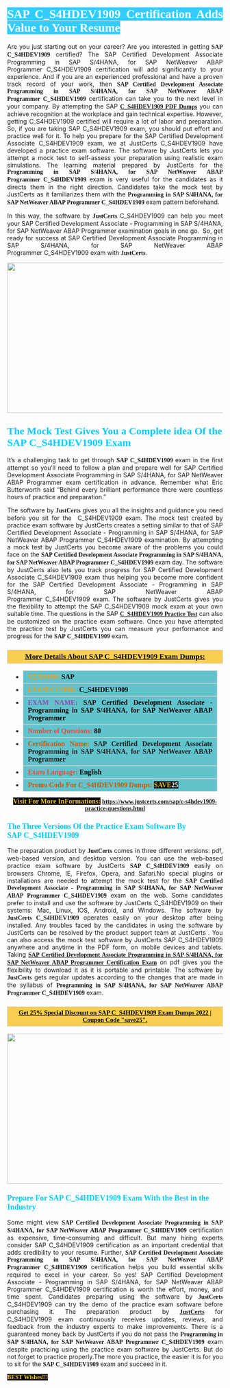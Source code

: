 <h1 style="text-align: justify;"><span style="color:#ffffff;"><span style="font-family:Georgia,serif;"><strong><span style="background-color:#33ccff;">SAP C_S4HDEV1909 Certification Adds Value to Your Resume</span></strong></span></span></h1>

<p style="text-align: justify;">Are you just starting out on your career? Are you interested in getting<span style="font-family:Georgia,serif;"><strong> SAP C_S4HDEV1909</strong></span> certified? The SAP Certified Development Associate Programming in SAP S/4HANA, for SAP NetWeaver ABAP Programmer C_S4HDEV1909 certification will add significantly to your experience. And if you are an experienced professional and have a proven track record of your work, then <span style="font-family:Georgia,serif;"><strong>SAP Certified Development Associate Programming in SAP S/4HANA, for SAP NetWeaver ABAP Programmer C_S4HDEV1909</strong></span> certification can take you to the next level in your company. By attempting the SAP <span style="font-family:Georgia,serif;"><strong><a href="https://www.justcerts.com/sap/c-s4hdev1909-practice-questions.html">C_S4HDEV1909 PDF Dumps</a></strong></span> you can achieve recognition at the workplace and gain technical expertise. However, getting C_S4HDEV1909 certified will require a lot of labor and preparation. So, if you are taking SAP C_S4HDEV1909 exam, you should put effort and practice well for it. To help you prepare for the SAP Certified Development Associate C_S4HDEV1909 exam, we at JustCerts C_S4HDEV1909 have developed a practice exam software. The software by JustCerts lets you attempt a mock test to self-assess your preparation using realistic exam simulations. The learning material prepared by JustCerts for the <span style="font-family:Georgia,serif;"><strong>Programming in SAP S/4HANA, for SAP NetWeaver ABAP Programmer C_S4HDEV1909</strong></span> exam is very useful for the candidates as it directs them in the right direction. Candidates take the mock test by JustCerts as it familiarizes them with the <span style="font-family:Georgia,serif;"><strong>Programming in SAP S/4HANA, for SAP NetWeaver ABAP Programmer C_S4HDEV1909</strong></span> exam pattern beforehand.</p>

<p style="text-align: justify;">In this way, the software by <span style="font-size:14px;"><span style="font-family:Georgia,serif;"><strong>JustCerts</strong></span></span> C_S4HDEV1909 can help you meet your SAP Certified Development Associate - Programming in SAP S/4HANA, for SAP NetWeaver ABAP Programmer examination goals in one go.  So, get ready for success at SAP Certified Development Associate Programming in SAP S/4HANA, for SAP NetWeaver ABAP Programmer C_S4HDEV1909 exam with <span style="font-size:14px;"><span style="font-family:Georgia,serif;"><strong>JustCerts</strong></span></span>.</p>

<p style="text-align: center;"><a href="https://www.justcerts.com/sap/c-s4hdev1909-practice-questions.html"><img alt="" src="https://i.imgur.com/tWVNC2Y.jpg" style="width: 720px; height: 350px;" /></a></p>

<h2 style="margin-right:0in; margin-left:0in"><span style="color:#00ccff;"><span style="font-family:Georgia,serif;"><strong><span style="font-size:18pt">The Mock Test Gives You a Complete idea Of the SAP C_S4HDEV1909 Exam</span></strong></span></span></h2>

<p style="text-align: justify;">It’s a challenging task to get through <span style="font-family:Georgia,serif;"><strong>SAP C_S4HDEV1909 </strong></span>exam in the first attempt so you’ll need to follow a plan and prepare well for SAP Certified Development Associate Programming in SAP S/4HANA, for SAP NetWeaver ABAP Programmer exam certification in advance. Remember what Eric Butterworth said “Behind every brilliant performance there were countless hours of practice and preparation.”</p>

<p style="text-align: justify;">The software by <span style="font-size:14px;"><span style="font-family:Georgia,serif;"><strong>JustCerts</strong></span></span> gives you all the insights and guidance you need before you sit for the  C_S4HDEV1909 exam. The mock test created by practice exam software by JustCerts creates a setting similar to that of SAP Certified Development Associate - Programming in SAP S/4HANA, for SAP NetWeaver ABAP Programmer C_S4HDEV1909 examination. By attempting a mock test by JustCerts you become aware of the problems you could face on the <span style="font-family:Georgia,serif;"><strong>SAP Certified Development Associate Programming in SAP S/4HANA, for SAP NetWeaver ABAP Programmer C_S4HDEV1909</strong></span> exam day. The software by JustCerts also lets you track progress for SAP Certified Development Associate C_S4HDEV1909 exam thus helping you become more confident for the SAP Certified Development Associate - Programming in SAP S/4HANA, for SAP NetWeaver ABAP Programmer C_S4HDEV1909 exam. The software by JustCerts gives you the flexibility to attempt the SAP C_S4HDEV1909 mock exam at your own suitable time. The questions in the SAP <strong><span style="font-family:Georgia,serif;"><a href="https://www.justcerts.com/sap/c-s4hdev1909-practice-questions.html">C_S4HDEV1909 Practice Test</a></span></strong> can also be customized on the practice exam software. Once you have attempted the practice test by JustCerts you can measure your performance and progress for the <span style="font-family:Georgia,serif;"><strong>SAP C_S4HDEV1909</strong></span> exam.</p>

<h3 style="background: #f7ce50; border: 1px solid rgb(204, 204, 204); padding: 5px 10px; text-align: center;"><span style="font-family:Georgia,serif;"><u><u><span style="color:#000000;"><span style="font-size:11pt"><span style="line-height:normal"><b><span style="font-size:13.0pt"><span cambria="">More Details About SAP C_S4HDEV1909 Exam Dumps:</span></span></b></span></span></span></u></u></span></h3>

<ul>
	<li style="margin:0cm 10pt">
	<div style="background:#61c4cd; border: 1px solid rgb(204, 204, 204); padding: 5px 10px; text-align: justify;"><span style="font-family:Georgia,serif;"><span style="font-size:11pt"><span style="line-height:normal"><b><span style="font-size:12.0pt"><span new="" roman="" times=""><span style="color:#f39c12;">VENDOR:</span> <span style="color:#000000;">SAP</span></span></span></b></span></span></span></div>
	</li>
	<li style="margin:0cm 10pt">
	<div style="background: #61c4cd; border: 1px solid rgb(204, 204, 204); padding: 5px 10px; text-align: justify;"><span style="font-family:Georgia,serif;"><span style="font-size:11pt"><span style="line-height:normal"><b><span style="font-size:12.0pt"><span new="" roman="" times=""><span style="color:#f39c12;">EXAM CCODE:</span> <span style="color:#000000;">C_S4HDEV1909</span></span></span></b></span></span></span></div>
	</li>
	<li style="margin:0cm 10pt">
	<div style="background: #61c4cd; border: 1px solid rgb(204, 204, 204); padding: 5px 10px; text-align: justify;"><span style="font-family:Georgia,serif;"><span style="font-size:11pt"><span style="line-height:normal"><b><span style="font-size:12.0pt"><span new="" roman="" times=""><span style="color:#8e44ad;">EXAM NAME:</span> <span style="color:#000000;">SAP Certified Development Associate - Programming in SAP S/4HANA, for SAP NetWeaver ABAP Programmer</span></span></span></b></span></span></span></div>
	</li>
	<li style="margin:0cm 10pt">
	<div style="background: #61c4cd; border: 1px solid rgb(204, 204, 204); padding: 5px 10px;"><span style="font-family:Georgia,serif;"><span style="font-size:11pt"><span style="line-height:normal"><b><span style="font-size:12.0pt"><span new="" roman="" times=""><span style="color:#e74c3c;">Number of Questions:</span><span style="color:#000000;"><span style="color:#f1c40f;"> </span>80</span></span></span></b></span></span></span></div>
	</li>
	<li style="margin:0cm 10pt">
	<div style="background: #61c4cd; border: 1px solid rgb(204, 204, 204); padding: 5px 10px; text-align: justify;"><span style="font-family:Georgia,serif;"><span style="font-size:11pt"><span style="line-height:normal"><b><span style="font-size:12.0pt"><span new="" roman="" times=""><span style="color:#d35400;">Certification Name:</span> SAP Certified Development Associate Programming in SAP S/4HANA, for SAP NetWeaver ABAP Programmer</span></span></b></span></span></span></div>
	</li>
	<li style="margin:0cm 10pt">
	<div style="background: #61c4cd; border: 1px solid rgb(204, 204, 204); padding: 5px 10px; text-align: justify;"><span style="font-family:Georgia,serif;"><span style="font-size:11pt"><span style="line-height:normal"><b><span style="font-size:12.0pt"><span new="" roman="" times=""><span style="color:#e74c3c;">Exam Language:</span> <span style="color:#000000;">English</span></span></span></b></span></span></span></div>
	</li>
	<li style="margin:0cm 10pt">
	<div style="background: #61c4cd; border: 1px solid rgb(204, 204, 204); padding: 5px 10px;"><span style="font-family:Georgia,serif;"><span style="font-size:11pt"><span style="line-height:normal"><b><span style="font-size:12.0pt"><span new="" roman="" times=""><span style="color:#d35400;">Promo Code For C_S4HDEV1909 Dumps:</span><span style="color:#f1c40f;"> <span style="background-color:#000000;">SAVE</span></span><span style="color:#ffffff;"><span style="background-color:#000000;">25</span></span></span></span></b></span></span></span></div>
	</li>
</ul>

<p style="text-align: center;"><span style="font-family:Georgia,serif;"><strong><span style="font-size:16px;"><span style="color:#f1c40f;"><span style="background-color:#000000;">Visit For More InFormations:</span></span></span> <a href="https://www.justcerts.com/sap/c-s4hdev1909-practice-questions.html">https://www.justcerts.com/sap/c-s4hdev1909-practice-questions.html</a></strong></span></p>

<h3 style="margin-right:0in; margin-left:0in"><span style="color:#00ccff;"><span style="font-family:Georgia,serif;"><strong><span style="font-size:13.5pt">The Three Versions Of the Practice Exam Software By SAP C_S4HDEV1909</span></strong></span></span></h3>

<p style="text-align: justify;">The preparation product by <span style="font-size:14px;"><span style="font-family:Georgia,serif;"><strong>JustCerts</strong></span></span> comes in three different versions: pdf, web-based version, and desktop version. You can use the web-based practice exam software by JustCerts <span style="font-family:Georgia,serif;"><strong>SAP C_S4HDEV1909</strong></span> easily on browsers Chrome, IE, Firefox, Opera, and Safari.No special plugins or installations are needed to attempt the mock test for the <span style="font-family:Georgia,serif;"><strong>SAP Certified Development Associate - Programming in SAP S/4HANA, for SAP NetWeaver ABAP Programmer C_S4HDEV1909</strong></span> exam on the web. Some candidates prefer to install and use the software by JustCerts C_S4HDEV1909 on their systems: Mac, Linux, IOS, Android, and Windows. The software by <span style="font-family:Georgia,serif;"><strong>JustCerts C_S4HDEV1909</strong></span> operates easily on your desktop after being installed. Any troubles faced by the candidates in using the software by JustCerts can be resolved by the product support team at JustCerts . You can also access the mock test software by JustCerts SAP C_S4HDEV1909 anywhere and anytime in the PDF form, on mobile devices and tablets. Taking <a href="https://www.justcerts.com/sap/sap-certified-development-associate-certification-exams.html"><span style="font-family:Georgia,serif;"><strong>SAP Certified Development Associate Programming in SAP S/4HANA, for SAP NetWeaver ABAP Programmer Certification Exam</strong></span></a> on pdf gives you the flexibility to download it as it is portable and printable. The software by <span style="font-size:14px;"><span style="font-family:Georgia,serif;"><strong>JustCerts</strong></span></span> gets regular updates according to the changes that are made in the syllabus of <span style="font-family:Georgia,serif;"><strong>Programming in SAP S/4HANA, for SAP NetWeaver ABAP Programmer C_S4HDEV1909</strong></span> exam.</p>

<h3 style="background: rgb(247, 206, 80); border: 1px solid rgb(204, 204, 204); padding: 5px 10px; text-align: center;"><span style="font-family:Georgia,serif;"><u><span style="color:#000000;"><span style="font-size:11pt;"><span style="line-height:normal;"><b><span cambria="">Get 25% Special Discount on SAP C_S4HDEV1909 Exam Dumps 2022 | Coupon Code "save25".</span></b></span></span></span></u></span></h3>

<p style="text-align: center;"><a href="https://www.justcerts.com/sap/c-s4hdev1909-practice-questions.html"><img alt="" src="https://i.imgur.com/fQyYzMS.jpg" style="width: 720px; height: 350px;" /></a></p>

<h3 style="margin-right:0in; margin-left:0in"><span style="color:#00ccff;"><span style="font-family:Georgia,serif;"><strong><span style="font-size:13.5pt">Prepare For SAP C_S4HDEV1909 Exam With the Best in the Industry</span></strong></span></span></h3>

<p style="text-align: justify;">Some might view <span style="font-family:Georgia,serif;"><strong>SAP Certified Development Associate Programming in SAP S/4HANA, for SAP NetWeaver ABAP Programmer C_S4HDEV1909</strong></span> certification as expensive, time-consuming and difficult. But many hiring experts consider SAP C_S4HDEV1909 certification as an important credential that adds credibility to your resume. Further, <span style="font-family:Georgia,serif;"><strong>SAP Certified Development Associate Programming in SAP S/4HANA, for SAP NetWeaver ABAP Programmer C_S4HDEV1909</strong></span> certification helps you build essential skills required to excel in your career. So yes! SAP Certified Development Associate - Programming in SAP S/4HANA, for SAP NetWeaver ABAP Programmer C_S4HDEV1909 certification is worth the effort, money, and time spent. Candidates preparing using the software by <span style="font-size:14px;"><span style="font-family:Georgia,serif;"><strong>JustCerts</strong></span></span> C_S4HDEV1909 can try the demo of the practice exam software before purchasing it. The preparation product by <a href="https://www.justcerts.com/"><span style="font-size:14px;"><span style="font-family:Georgia,serif;"><strong>JustCerts</strong></span></span></a> for C_S4HDEV1909 exam continuously receives updates, reviews, and feedback from the industry experts to make improvements. There is a guaranteed money back by JustCerts if you do not pass the <span style="font-family:Georgia,serif;"><strong>Programming in SAP S/4HANA, for SAP NetWeaver ABAP Programmer C_S4HDEV1909</strong></span> exam despite practicing using the practice exam software by JustCerts. But do not forget to practice properly.The more you practice, the easier it is for you to sit for the <span style="font-family:Georgia,serif;"><strong>SAP C_S4HDEV1909</strong></span> exam and succeed in it.</p>

<p style="text-align: justify;"><span style="color:#f1c40f;"><span style="font-size:14px;"><span style="font-family:Georgia,serif;"><strong><span style="background-color:#000000;">BEST Wishes!!!</span></strong></span></span></span></p>
